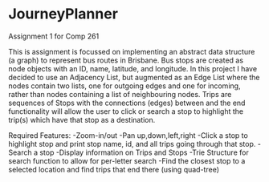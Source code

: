 # JourneyPlanner
Assignment 1 for Comp 261

This is assignment is focussed on implementing an abstract data structure (a graph) to represent bus routes in Brisbane. Bus stops are created as node objects with an ID, name, latitude, and longitude. In this project I have decided to use an Adjacency List, but augmented as an Edge List where the nodes contain two lists, one for outgoing edges and one for incoming, rather than nodes containing a list of neighbouring nodes. Trips are sequences of Stops with the connections (edges) between and the end functionality will allow the user to click or search a stop to highlight the trip(s) which have that stop as a destination.

Required Features:
-Zoom-in/out
-Pan up,down,left,right
-Click a stop to highlight stop and print stop name, id, and all trips going through that stop.
-Search a stop
-Display information on Trips and Stops
-Trie Structure for search function to allow for per-letter search
-Find the closest stop to a selected location and find trips that end there (using quad-tree)



